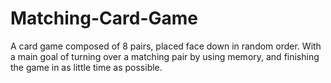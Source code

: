 # Matching-Card-Game
 A card game composed of 8 pairs, placed face down in random order.
 With a main goal of turning over a matching pair by using memory, and finishing the game in as little time as possible.  
